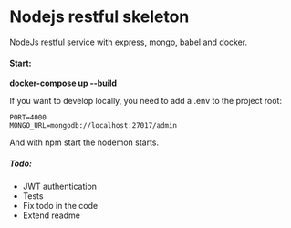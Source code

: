 # Nodejs restful skeleton

NodeJs restful service with express, mongo, babel and docker. 

#### Start:
**docker-compose up --build**

If you want to develop locally, you need to add a .env to the project root:
```
PORT=4000
MONGO_URL=mongodb://localhost:27017/admin
```
And with npm start the nodemon starts. 

##### Todo:
- JWT authentication
- Tests
- Fix todo in the code
- Extend readme
